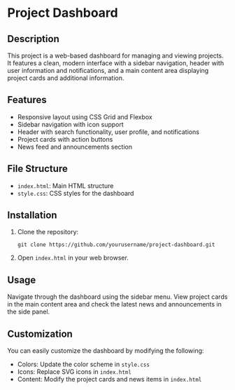 # Project Dashboard

## Description
This project is a web-based dashboard for managing and viewing projects. It features a clean, modern interface with a sidebar navigation, header with user information and notifications, and a main content area displaying project cards and additional information.

## Features
- Responsive layout using CSS Grid and Flexbox
- Sidebar navigation with icon support
- Header with search functionality, user profile, and notifications
- Project cards with action buttons
- News feed and announcements section

## File Structure
- `index.html`: Main HTML structure
- `style.css`: CSS styles for the dashboard

## Installation
1. Clone the repository:
   ```
   git clone https://github.com/yourusername/project-dashboard.git
   ```
2. Open `index.html` in your web browser.

## Usage
Navigate through the dashboard using the sidebar menu. View project cards in the main content area and check the latest news and announcements in the side panel.

## Customization
You can easily customize the dashboard by modifying the following:
- Colors: Update the color scheme in `style.css`
- Icons: Replace SVG icons in `index.html`
- Content: Modify the project cards and news items in `index.html`

